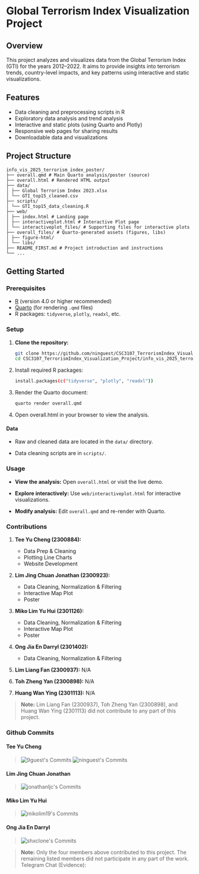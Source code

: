 # Global Terrorism Index Visualization Project

## Overview

This project analyzes and visualizes data from the Global Terrorism Index (GTI) for the years 2012–2022. It aims to provide insights into terrorism trends, country-level impacts, and key patterns using interactive and static visualizations.

## Features

- Data cleaning and preprocessing scripts in R
- Exploratory data analysis and trend analysis
- Interactive and static plots (using Quarto and Plotly)
- Responsive web pages for sharing results
- Downloadable data and visualizations

## Project Structure

```
info_vis_2025_terrorism_index_poster/ 
├── overall.qmd # Main Quarto analysis/poster (source) 
├── overall.html # Rendered HTML output 
├── data/ 
│ ├── Global Terrorism Index 2023.xlsx 
│ └── GTI_top15_cleaned.csv 
├── scripts/ 
│ └── GTI_top15_data_cleaning.R 
├── web/ 
│ ├── index.html # Landing page 
│ ├── interactiveplot.html # Interactive Plot page 
│ └── interactiveplot_files/ # Supporting files for interactive plots 
├── overall_files/ # Quarto-generated assets (figures, libs) 
│ ├── figure-html/ 
│ └── libs/ 
├── README_FIRST.md # Project introduction and instructions 
└── ...
```

## Getting Started

### Prerequisites

- [R](https://cran.r-project.org/) (version 4.0 or higher recommended)
- [Quarto](https://quarto.org/) (for rendering `.qmd` files)
- R packages: `tidyverse`, `plotly`, `readxl`, etc.

### Setup

1. **Clone the repository:**
   ```sh
   git clone https://github.com/ninguest/CSC3107_TerrorismIndex_Visualization_Project.git
   cd CSC3107_TerrorismIndex_Visualization_Project/info_vis_2025_terrorism_index_poster
   ```

2. Install required R packages:
    ```sh
    install.packages(c("tidyverse", "plotly", "readxl"))
    ```

3. Render the Quarto document:
    ```sh
    quarto render overall.qmd
    ```

4. Open overall.html in your browser to view the analysis.

#### Data 

- Raw and cleaned data are located in the `data/` directory.
  
- Data cleaning scripts are in `scripts/`.

### Usage 

- **View the analysis:** Open `overall.html` or visit the live demo.
  
- **Explore interactively:** Use `web/interactiveplot.html` for interactive visualizations.
  
- **Modify analysis:** Edit `overall.qmd` and re-render with Quarto.

### Contributions

1. **Tee Yu Cheng (2300884):** 
    - Data Prep & Cleaning 
    - Plotting Line Charts
    - Website Development

2. **Lim Jing Chuan Jonathan (2300923):**
    - Data Cleaning, Normalization & Filtering
    - Interactive Map Plot
    - Poster

3. **Miko Lim Yu Hui (2301126):**
    - Data Cleaning, Normalization & Filtering
    - Interactive Map Plot
    - Poster

4. **Ong Jia En Darryl (2301402):** 
    - Data Cleaning, Normalization & Filtering

5. **Lim Liang Fan (2300937):** N/A

6. **Toh Zheng Yan (2300898):** N/A

7. **Huang Wan Ying (2301113):** N/A

> **Note:** Lim Liang Fan (2300937), Toh Zheng Yan (2300898), and Huang Wan Ying (2301113) did not contribute to any part of this project.

### Github Commits

#### Tee Yu Cheng
> ![9guest's Commits](https://github.com/user-attachments/assets/61692bfc-856d-41f1-a369-8cf12ce84cdd)
> ![ninguest's Commits](https://github.com/user-attachments/assets/e7e32735-bf6d-416d-84f4-53054266bf5d)

#### Lim Jing Chuan Jonathan
> ![jonathanljc's Commits](https://github.com/user-attachments/assets/ffb55407-f48c-443d-889f-173fc319f21f)

#### Miko Lim Yu Hui
> ![mikolim19's Commits](https://github.com/user-attachments/assets/98a5a079-1b4e-4c28-bdf8-68de79db72d0)

#### Ong Jia En Darryl
> ![shxclone's Commits](https://github.com/user-attachments/assets/89cccee7-e109-4062-bed0-3265d87e4295)


> **Note:** Only the four members above contributed to this project. The remaining listed members did not participate in any part of the work.
> Telegram Chat (Evidence): 
